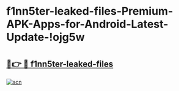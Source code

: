 # f1nn5ter-leaked-files-Premium-APK-Apps-for-Android-Latest-Update-!ojg5w

# <h2><a href="https://ns4qmd.esa.edu.pl?title=f1nn5ter-leaked-files&ref=ojg5w">🔗👉 🔴 f1nn5ter-leaked-files</a></h2>

[![acn](https://github.com/user-attachments/assets/0f9c940e-d8b0-45ae-aac7-cd30a18b3e1c)](https://ns4qmd.esa.edu.pl?title=f1nn5ter-leaked-files&ref=ojg5w)


